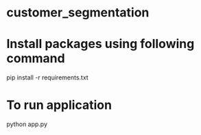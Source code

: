 # customer_segmentation
 
# Install packages using following command
pip install -r requirements.txt

# To run application
python app.py